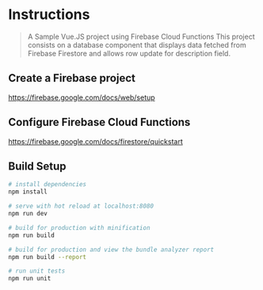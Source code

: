 # Instructions

> A Sample Vue.JS project using Firebase Cloud Functions
This project consists on a database component that displays data fetched from Firebase Firestore and allows row update for description field.

## Create a Firebase project
https://firebase.google.com/docs/web/setup

## Configure Firebase Cloud Functions
https://firebase.google.com/docs/firestore/quickstart

## Build Setup

``` bash
# install dependencies
npm install

# serve with hot reload at localhost:8080
npm run dev

# build for production with minification
npm run build

# build for production and view the bundle analyzer report
npm run build --report

# run unit tests
npm run unit

```